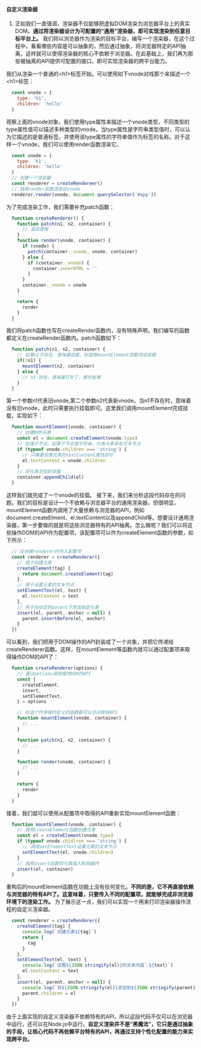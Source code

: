 
<!--
 * @Description: 自定义渲染器
-->
#### 自定义渲染器
1. 正如我们一直强调，渲染器不仅能够把虚拟DOM渲染为浏览器平台上的真实DOM。__通过将渲染器设计为可配置的“通用”渲染器，即可实现渲染到任意目标平台上。__ 我们将以浏览器作为渲染的目标平台，编写一个渲染器，在这个过程中，看看哪些内容是可以抽象的，然后通过抽象，将浏览器特定的API抽离，这样就可以使得渲染器的核心不依赖于浏览器。在此基础上，我们再为那些被抽离的API提供可配置的接口，即可实现渲染器的跨平台能力。

我们从渲染一个普通的\<h1>标签开始。可以使用如下vnode对戏那个来描述一个\<h1>标签：
```javascript
  const vnode = {
    type: 'h1',
    children: 'hello'
  }
```
观察上面的vnode对象。我们使用type属性来描述一个vnode类型，不同类型的type属性值可以描述多种类型的vnode。当type属性是字符串类型值时，可以认为它描述的是普通标签，并使用该type属性的字符串值作为标签的名称。对于这样一个vnode，我们可以使用render函数渲染它。
```javascript
  const vnode = {
    type: 'h1',
    children: 'hello'
  }
  // 创建一个渲染器
  const renderer = createRendereer()
  // 调用render函数渲染该vnode
  renderer.render(vnode, document.querySelector('#app'))
```   
为了完成渲染工作，我们需要补充patch函数：
```javascript
  function createRenderer() {
    function patch(n1, n2, container) {
      // 渲染逻辑
    }
    function render(vnode, container) {
      if (vnode) {
        patch(container._vnode, vnode, container)
      } else {
        if (container._vnode) {
          container.innerHTML = ''
        }
      }
      container._vnode = vnode
    }

    return {
      render
    }
  }
```
我们将patch函数也写在createRender函数内，没有特殊声明，我们编写的函数都定义在createRender函数内。patch函数如下：
```javascript
  function patch(n1, n2, container) {
    // 如果n1不存在，意味着挂载，则调用mountElement函数完成挂载
    if(!n1) {
      mountElement(n2, container)
    } else {
      // n1 存在，意味着打补丁，暂时省略
    }
  }
```
第一个参数n1代表旧vnode,第二个参数n2代表新vnode。当n1不存在时，意味着没有旧vnode，此时只需要执行挂载即可。这里我们调用mountElement完成挂载，实现如下：
```javascript
  function mountElement(vnode, container) {
    // 创建DOM元素
    const el = document.createElement(vnode.type)
    // 处理子节点，如果子节点是字符串，代表元素具有文本节点
    if (typeof vnode.children === 'string') {
      // 只需要设置元素的textContent属性即可
      el.textContent = vnode.children
    }
    // 将元素添加到容器
    container.appendChild(el)
  }
```
这样我们就完成了一个vnode的挂载。
接下来，我们来分析这段代码存在的问题。我们的目标是设计一个不依赖与浏览器平台的通用渲染器，但很明显，mountElement函数内调用了大量依赖与浏览器的API，例如document.createElment、el.textContent以及appendChild等。想要设计通用渲染器，第一步要做的就是将这些浏览器特有的API抽离。怎么做呢？我们可以将这些操作DOM的API作为配置项，该配置项可以作为createElement函数的参数，如下所示：
```javascript
  // 在创建renderer时传入配置项
  const renderer = createRenderer({
    // 用于创建元素
    createElement(tag) {
      return document.createElement(tag)
    },
    // 用于设置元素的文本节点
    setElementText(el, text) {
      el.textContent = text
    },
    // 用于在给定的parent下添加指定元素
    insert(el, parent, anchor = null) {
      parent.insertBefore(el, anchor)
    }
  })
```
可以看到，我们把用于DOM操作的API封装成了一个对象，并把它传递给createRenderer函数。这样，在mountElement等函数内就可以通过配置项来取得操作DOM的API了：
```javascript
  function createRenderer(options) {
    // 通过options得到操作DOM的API
    const {
      createElement,
      insert,
      setElementText,
    } = options

    // 在这个作用域内定义的函数都可以访问那些API
    function mountElement(vnode, container) {
      // ...
    }

    function patch(n1, n2, container) {
      // ...
    }

    function render(vnode, container) {
      // ...
    }

    return {
      render
    }
  }
```
接着，我们就可以使用从配置项中取得的API重新实现mountElement函数：
```javascript
  function mountElement(vnode, container) {
    // 调用createElement函数创建元素
    const el = createElement(vnode.type)
    if (typeof vnode.chidlren === 'string') {
      // 调用setElementText设置元素的文本节点
      setElementText(el, vnode.children)
    }
    // 调用insert函数将元素插入到容器内
    insert(el, container)
  }
```
重构后的mountElement函数在功能上没有任何变化。__不同的是，它不再直接依赖与浏览器的特有API了。这意味着，只要传入不同的配置项，就能够完成非浏览器环境下的渲染工作。__ 为了展示这一点，我们可以实现一个用来打印渲染器操作流程的自定义渲染器。
```javascript
  const renderer = createRenderer({
    createElement(tag) {
      console.log(`创建元素${tag}`)
      return {
        tag
      }
    },
    setElementText(el, text) {
      console.log(`设置${JSON.stringify(el)}的文本内容：${text}`)
      el.textContent = text
    },
    insert(el, parent, anchor = null) {
      console.log(`将${JSON.stringify(el)}添加到${JSON.stringify(parent)}下`)
      parent.children = el
    }
  })
```
由于上面实现的自定义渲染器不依赖特有的API，所以这段代码不仅可以在浏览器中运行，还可以在Node.js中运行。__自定义渲染并不是“黑魔法”，它只是通过抽象的手段，让核心代码不再依赖平台特有的API，再通过支持个性化配置的能力来实现跨平台。__